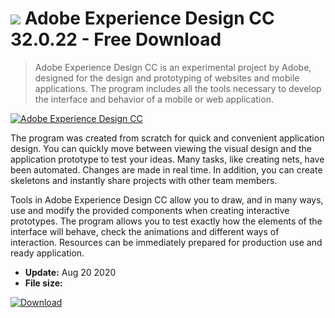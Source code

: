 # ![](https://cdn.softexe.net/static/icon/9/adobe-experience-design-cc-10032.png) Adobe Experience Design CC 32.0.22 - Free Download

> Adobe Experience Design CC is an experimental project by Adobe, designed for the design and prototyping of websites and mobile applications. The program includes all the tools necessary to develop the interface and behavior of a mobile or web application.

[![Adobe Experience Design CC](https://gallery.dpcdn.pl/imgc/Tools/81081/g_-_420x350_1.5_-_x01954507-6fd9-43fa-9d59-69024a10ccdb.png)](https://softexe.net/win/development-it/web-applications/adobe-experience-design-cc:pRRcb.html)

The program was created from scratch for quick and convenient application design. You can quickly move between viewing the visual design and the application prototype to test your ideas. Many tasks, like creating nets, have been automated. Changes are made in real time. In addition, you can create skeletons and instantly share projects with other team members. 
 
 
 Tools in Adobe Experience Design CC allow you to draw, and in many ways, use and modify the provided components when creating interactive prototypes. The program allows you to test exactly how the elements of the interface will behave, check the animations and different ways of interaction. Resources can be immediately prepared for production use and ready application.


- **Update:** Aug 20 2020
- **File size:** 

[![Download](https://cdn.softexe.net/static/img/download.png)](https://softexe.net/win/development-it/web-applications/adobe-experience-design-cc:pRRcb.html)


